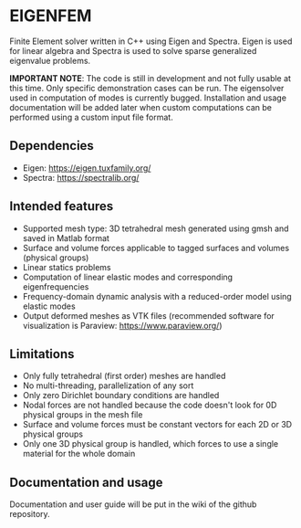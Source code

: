 # EIGENFEM
Finite Element solver written in C++ using Eigen and Spectra.
Eigen is used for linear algebra and Spectra is used to solve sparse generalized eigenvalue problems.

**IMPORTANT NOTE**: The code is still in development and not fully usable at this time. Only specific demonstration cases can be run. The eigensolver used in computation of modes is currently bugged. Installation and usage documentation will be added later when custom computations can be performed using a custom input file format.

## Dependencies
- Eigen: https://eigen.tuxfamily.org/
- Spectra: https://spectralib.org/

## Intended features
- Supported mesh type: 3D tetrahedral mesh generated using gmsh and saved in Matlab format
- Surface and volume forces applicable to tagged surfaces and volumes (physical groups)
- Linear statics problems
- Computation of linear elastic modes and corresponding eigenfrequencies
- Frequency-domain dynamic analysis with a reduced-order model using elastic modes
- Output deformed meshes as VTK files (recommended software for visualization is Paraview: https://www.paraview.org/)

## Limitations
- Only fully tetrahedral (first order) meshes are handled
- No multi-threading, parallelization of any sort
- Only zero Dirichlet boundary conditions are handled
- Nodal forces are not handled because the code doesn't look for 0D physical groups in the mesh file
- Surface and volume forces must be constant vectors for each 2D or 3D physical groups
- Only one 3D physical group is handled, which forces to use a single material for the whole domain

## Documentation and usage
Documentation and user guide will be put in the wiki of the github repository.